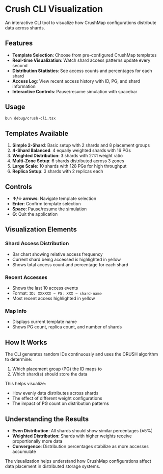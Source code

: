 # Crush CLI Visualization

An interactive CLI tool to visualize how CrushMap configurations distribute data across shards.

## Features

- **Template Selection**: Choose from pre-configured CrushMap templates
- **Real-time Visualization**: Watch shard access patterns update every second
- **Distribution Statistics**: See access counts and percentages for each shard
- **Access Log**: View recent access history with ID, PG, and shard information
- **Interactive Controls**: Pause/resume simulation with spacebar

## Usage

```bash
bun debug/crush-cli.tsx
```

## Templates Available

1. **Simple 2-Shard**: Basic setup with 2 shards and 8 placement groups
2. **4-Shard Balanced**: 4 equally weighted shards with 16 PGs
3. **Weighted Distribution**: 3 shards with 2:1:1 weight ratio
4. **Multi-Zone Setup**: 6 shards distributed across 3 zones
5. **Large Scale**: 10 shards with 128 PGs for high throughput
6. **Replica Setup**: 3 shards with 2 replicas each

## Controls

- **↑/↓ arrows**: Navigate template selection
- **Enter**: Confirm template selection
- **Space**: Pause/resume the simulation
- **Q**: Quit the application

## Visualization Elements

### Shard Access Distribution

- Bar chart showing relative access frequency
- Current shard being accessed is highlighted in yellow
- Shows total access count and percentage for each shard

### Recent Accesses

- Shows the last 10 access events
- Format: `ID: XXXXXX → PG: XXX → shard-name`
- Most recent access highlighted in yellow

### Map Info

- Displays current template name
- Shows PG count, replica count, and number of shards

## How It Works

The CLI generates random IDs continuously and uses the CRUSH algorithm to determine:

1. Which placement group (PG) the ID maps to
2. Which shard(s) should store the data

This helps visualize:

- How evenly data distributes across shards
- The effect of different weight configurations
- The impact of PG count on distribution patterns

## Understanding the Results

- **Even Distribution**: All shards should show similar percentages (±5%)
- **Weighted Distribution**: Shards with higher weights receive proportionally more data
- **Convergence**: Distribution percentages stabilize as more accesses accumulate

The visualization helps understand how CrushMap configurations affect data placement in distributed storage systems.
